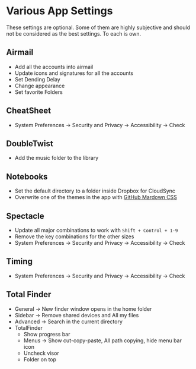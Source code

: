 # Various App Settings

These settings are optional. Some of them are highly subjective and should not be considered as the best settings. To each is own.

## Airmail

- Add all the accounts into airmail
- Update icons and signatures for all the accounts
- Set Dending Delay
- Change appearance
- Set favorite Folders

## CheatSheet

- System Preferences -> Security and Privacy -> Accessibility -> Check

## DoubleTwist

- Add the music folder to the library

## Notebooks

- Set the default directory to a folder inside Dropbox for CloudSync
- Overwrite one of the themes in the app with [GitHub Mardown CSS](https://gist.github.com/andyferra/2554919)

## Spectacle

- Update all major combinations to work with `Shift + Control + 1-9`
- Remove the key combinations for the other sizes
- System Preferences -> Security and Privacy -> Accessibility -> Check

## Timing

- System Preferences -> Security and Privacy -> Accessibility -> Check

## Total Finder

- General -> New finder window opens in the home folder
- Sidebar -> Remove shared devices and All my files
- Advanced -> Search in the current directory
- TotalFinder
  - Show progress bar
  - Menus -> Show cut-copy-paste, All path copying, hide menu bar icon
  - Uncheck visor
  - Folder on top
